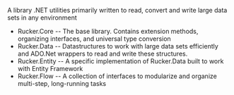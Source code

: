 A library .NET utilities primarily written to read, convert and write large data sets in any environment

+ Rucker.Core -- The base library. Contains extension methods, organizing interfaces, and universal type conversion
+ Rucker.Data -- Datastructures to work with large data sets efficiently and ADO.Net wrappers to read and write these structures.
+ Rucker.Entity -- A specific implementation of Rucker.Data built to work with Entity Framework
+ Rucker.Flow -- A collection of interfaces to modularize and organize multi-step, long-running tasks 